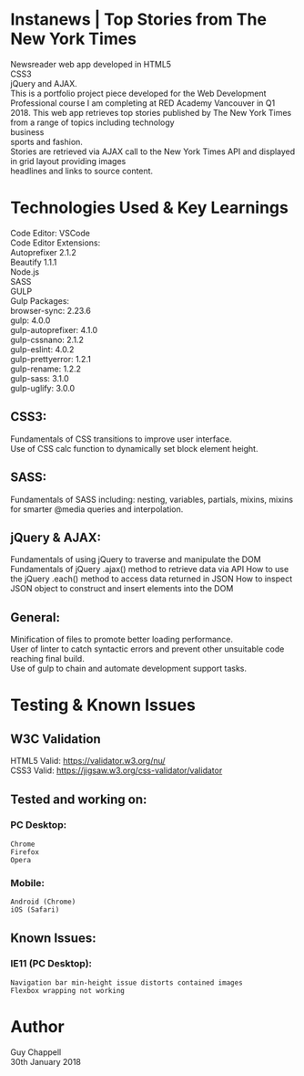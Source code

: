 # Instanews | Top Stories from The New York Times

Newsreader web app developed in HTML5<br> CSS3<br> jQuery and AJAX.<br>
This is a portfolio project piece developed for the Web Development Professional course I am completing at RED Academy Vancouver in Q1 2018. This web app retrieves top stories published by The New York Times from a range of topics including technology<br> business<br> sports and fashion.<br>
Stories are retrieved via AJAX call to the New York Times API and displayed in grid layout providing images<br> headlines and links to source content.

# Technologies Used & Key Learnings

Code Editor: VSCode<br>
Code Editor Extensions:<br>
  Autoprefixer 2.1.2<br>
  Beautify 1.1.1<br>
Node.js<br>
SASS<br>
GULP<br>
  Gulp Packages:<br>
    browser-sync: 2.23.6<br>
    gulp: 4.0.0<br>
    gulp-autoprefixer: 4.1.0<br>
    gulp-cssnano: 2.1.2<br>
    gulp-eslint: 4.0.2<br>
    gulp-prettyerror: 1.2.1<br>
    gulp-rename: 1.2.2<br>
    gulp-sass: 3.1.0<br>
    gulp-uglify: 3.0.0<br>

## CSS3:
  Fundamentals of CSS transitions to improve user interface.<br>
  Use of CSS calc function to dynamically set block element height.<br>

## SASS:
  Fundamentals of SASS including: nesting, variables, partials, mixins, mixins for smarter @media queries and interpolation.<br>

## jQuery & AJAX:
  Fundamentals of using jQuery to traverse and manipulate the DOM
  Fundamentals of jQuery .ajax() method to retrieve data via API
  How to use the jQuery .each() method to access data returned in JSON
  How to inspect JSON object to construct and insert elements into the DOM

## General:
  Minification of files to promote better loading performance.<br>
  User of linter to catch syntactic errors and prevent other unsuitable code reaching final build.<br>
  Use of gulp to chain and automate development support tasks.<br>

# Testing & Known Issues

## W3C Validation
HTML5 Valid: https://validator.w3.org/nu/<br>
CSS3 Valid: https://jigsaw.w3.org/css-validator/validator<br>

## Tested and working on:

### PC Desktop:
    Chrome
    Firefox
    Opera

### Mobile:
    Android (Chrome)
    iOS (Safari)

## Known Issues:
### IE11 (PC Desktop):
    Navigation bar min-height issue distorts contained images
    Flexbox wrapping not working


# Author

Guy Chappell<br>
30th January 2018<br>
